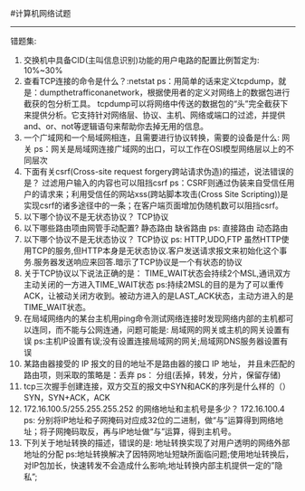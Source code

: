 #计算机网络试题

***
错题集:

1. 交换机中具备CID(主叫信息识别)功能的用户电路的配置比例暂定为: 10%~30%
2. 查看TCP连接的命令是什么？:netstat	                                                                                                 ps：用简单的话来定义tcpdump，就是：dumpthetrafficonanetwork，根据使用者的定义对网络上的数据包进行截获的包分析工具。                        tcpdump可以将网络中传送的数据包的“头”完全截获下来提供分析。它支持针对网络层、协议、主机、网络或端口的过滤，并提供and、or、not等逻辑语句来帮助你去掉无用的信息。
3. 一个广域网和一个局域网相连，且需要进行协议转换，需要的设备是什么: 网关		ps：网关是局域网连接广域网的出口，可以工作在OSI模型网络层以上的不同层次
4. 下面有关csrf(Cross-site request forgery跨站请求伪造)的描述，说法错误的是？ 过滤用户输入的内容也可以阻挡csrf 	ps：CSRF则通过伪装来自受信任用户的请求来；利用受信任的网站xss(跨站脚本攻击(Cross Site Scripting))是实现csrf的诸多途径中的一条；在客户端页面增加伪随机数可以阻挡csrf。
5. 以下哪个协议不是无状态协议？	TCP协议		
6. 以下哪些路由项由网管手动配置?	静态路由 缺省路由		ps: 直接路由  动态路由
7. 以下哪个协议不是无状态协议？	TCP协议		ps: HTTP,UDO,FTP 虽然HTTP使用TCP的服务,但HTTP本身是无状态协议.客户发送请求报文来初始化这个事务.服务器发送响应来回答.暗示了TCP协议是一个有状态的协议
8.  关于TCP协议以下说法正确的是： TIME_WAIT状态会持续2个MSL,通讯双方主动关闭的一方进入TIME_WAIT状态 	ps:持续2MSL的目的是为了可以重传ACK，让被动关闭方收到。被动方进入的是LAST_ACK状态，主动方进入的是TIME_WAIT状态。
9. 在局域网络内的某台主机用ping命令测试网络连接时发现网络内部的主机都可以连同，而不能与公网连通，问题可能是: 局域网的网关或主机的网关设置有误 ps:主机IP设置有误;没有设置连接局域网的网关;局域网DNS服务器设置有误
10. 某路由器接受的 IP 报文的目的地址不是路由器的接口 IP 地址， 并且未匹配的路由项，则采取的策略是：丢弃          ps： 分组(丢掉，转发，分片，保留存储)
11. tcp三次握手创建连接，双方交互的报文中SYN和ACK的序列是什么样的（） SYN，SYN+ACK，ACK
12. 172.16.100.5/255.255.255.252 的网络地址和主机号是多少？	172.16.100.4   	 ps: 分别将IP地址和子网掩码对应成32位的二进制，做“与”运算得到网络地址；将子网掩码取反，再与IP地址做“与”运算，得到主机号。
13. 下列关于地址转换的描述，错误的是: 地址转换实现了对用户透明的网络外部地址的分配	ps:地址转换解决了因特网地址短缺所面临问题;使用地址转换后，对IP包加长，快速转发不会造成什么影响;地址转换内部主机提供一定的”隐私”;
